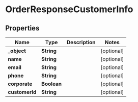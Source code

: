 

# OrderResponseCustomerInfo


## Properties

| Name | Type | Description | Notes |
|------------ | ------------- | ------------- | -------------|
|**_object** | **String** |  |  [optional] |
|**name** | **String** |  |  [optional] |
|**email** | **String** |  |  [optional] |
|**phone** | **String** |  |  [optional] |
|**corporate** | **Boolean** |  |  [optional] |
|**customerId** | **String** |  |  [optional] |



